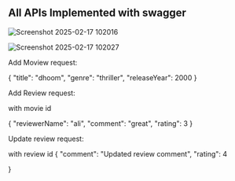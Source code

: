 <h2>All APIs Implemented with swagger</h2>

![Screenshot 2025-02-17 102016](https://github.com/user-attachments/assets/e35ebb4a-1e40-4e4f-a194-967cfbbcfac5)


![Screenshot 2025-02-17 102027](https://github.com/user-attachments/assets/28125078-a12d-4890-809b-d9dca2c3e439)


Add Moview request:

{
  "title": "dhoom",
  "genre": "thriller",
  "releaseYear": 2000
}


Add Review request:

with movie id

{
  "reviewerName": "ali",
  "comment": "great",
  "rating": 3
}


Update review request:

with review id
{
  "comment": "Updated review comment",
  "rating": 4

}
